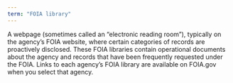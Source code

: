```yaml
---
term: "FOIA library"
---
```


A webpage (sometimes called an “electronic reading room”), typically on the agency’s FOIA website, where certain categories of records are <span data-term="proactive disclosures">proactively disclosed</span>.  These FOIA libraries contain operational documents about the agency and records that have been frequently requested under the FOIA.  Links to each agency’s FOIA library are available on FOIA.gov when you select that agency.

